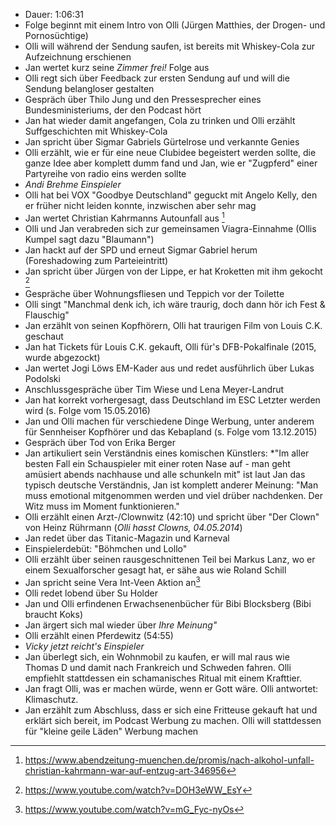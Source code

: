 - Dauer: 1:06:31
- Folge beginnt mit einem Intro von Olli (Jürgen Matthies, der Drogen- und Pornosüchtige)
- Olli will während der Sendung saufen, ist bereits mit Whiskey-Cola zur Aufzeichnung erschienen
- Jan wertet kurz seine *Zimmer frei!* Folge aus
- Olli regt sich über Feedback zur ersten Sendung auf und will die Sendung belangloser gestalten
- Gespräch über Thilo Jung und den Pressesprecher eines Bundesministeriums, der den Podcast hört
- Jan hat wieder damit angefangen, Cola zu trinken und Olli erzählt Suffgeschichten mit Whiskey-Cola
- Jan spricht über Sigmar Gabriels Gürtelrose und verkannte Genies
- Olli erzählt, wie er für eine neue Clubidee begeistert werden sollte, die ganze Idee aber komplett dumm fand und Jan, wie er "Zugpferd" einer Partyreihe von radio eins werden sollte
- *Andi Brehme Einspieler*
- Olli hat bei VOX "Goodbye Deutschland" geguckt mit Angelo Kelly, den er früher nicht leiden konnte, inzwischen aber sehr mag
- Jan wertet Christian Kahrmanns Autounfall aus [^1]
- Olli und Jan verabreden sich zur gemeinsamen Viagra-Einnahme (Ollis Kumpel sagt dazu "Blaumann")
- Jan hackt auf der SPD und erneut Sigmar Gabriel herum (Foreshadowing zum Parteieintritt)
- Jan spricht über Jürgen von der Lippe, er hat Kroketten mit ihm gekocht [^2]
- Gespräche über Wohnungsfliesen und Teppich vor der Toilette
- Olli singt "Manchmal denk ich, ich wäre traurig, doch dann hör ich Fest & Flauschig"
- Jan erzählt von seinen Kopfhörern, Olli hat traurigen Film von Louis C.K. geschaut
- Jan hat Tickets für Louis C.K. gekauft, Olli für's DFB-Pokalfinale (2015, wurde abgezockt)
- Jan wertet Jogi Löws EM-Kader aus und redet ausführlich über Lukas Podolski
- Anschlussgespräche über Tim Wiese und Lena Meyer-Landrut
- Jan hat korrekt vorhergesagt, dass Deutschland im ESC Letzter werden wird (s. Folge vom 15.05.2016)
- Jan und Olli machen für verschiedene Dinge Werbung, unter anderem für Sennheiser Kopfhörer und das Kebapland (s. Folge vom 13.12.2015)
- Gespräch über Tod von Erika Berger
- Jan artikuliert sein Verständnis eines komischen Künstlers: *"Im aller besten Fall ein Schauspieler mit einer roten Nase auf - man geht amüsiert abends nachhause und alle schunkeln mit" ist laut Jan das typisch deutsche Verständnis, Jan ist komplett anderer Meinung: "Man muss emotional mitgenommen werden und viel drüber nachdenken. Der Witz muss im Moment funktionieren."
- Olli erzählt einen Arzt-/Clownwitz (42:10) und spricht über "Der Clown" von Heinz Rührmann (*Olli hasst Clowns, 04.05.2014*)
- Jan redet über das Titanic-Magazin und Karneval
- Einspielerdebüt: "Böhmchen und Lollo"
- Olli erzählt über seinen rausgeschnittenen Teil bei Markus Lanz, wo er einem Sexualforscher gesagt hat, er sähe aus wie Roland Schill
- Jan spricht seine Vera Int-Veen Aktion an[^3]
- Olli redet lobend über Su Holder
- Jan und Olli erfindenen Erwachsenenbücher für Bibi Blocksberg (Bibi braucht Koks)
- Jan ärgert sich mal wieder über *Ihre Meinung"*
- Olli erzählt einen Pferdewitz (54:55)
- *Vicky jetzt reicht's Einspieler*
- Jan überlegt sich, ein Wohnmobil zu kaufen, er will mal raus wie Thomas D und damit nach Frankreich und Schweden fahren. Olli empfiehlt stattdessen ein schamanisches Ritual mit einem Krafttier.
- Jan fragt Olli, was er machen würde, wenn er Gott wäre. Olli antwortet: Klimaschutz.
- Jan erzählt zum Abschluss, dass er sich eine Fritteuse gekauft hat und erklärt sich bereit, im Podcast Werbung zu machen. Olli will stattdessen für "kleine geile Läden" Werbung machen

[^1]: https://www.abendzeitung-muenchen.de/promis/nach-alkohol-unfall-christian-kahrmann-war-auf-entzug-art-346956
[^2]: https://www.youtube.com/watch?v=DOH3eWW_EsY
[^3]: https://www.youtube.com/watch?v=mG_Fyc-nyOs
